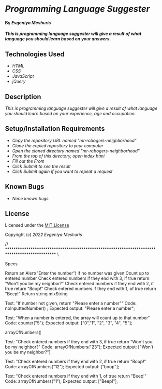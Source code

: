 # _Programming Language Suggester_

#### By _**Evgeniya Meshuris**_

#### _This is programming language suggester will give a result of what language you should learn based on your answers._

## Technologies Used

* _HTML_
* _CSS_
* _JavaScript_
* _jQuery_

## Description

_This is programming language suggester will give a result of what language you should learn based on your experience, age and occupation._

## Setup/Installation Requirements

* _Copy the repository URL named "mr-robogers-neighborhood"_
* _Clone the copied repository to your computer_
* _Open the cloned directory named "mr-robogers-neighborhood"_
* _From the top of this directory, open index.html_
* _Fill out the From_
* _Click Submit to see the result_
* _Click Submit again if you want to repeat a request_

## Known Bugs

* _None known bugs_


## License

Licensed under the [MIT License](LICENSE)

Copyright (c) _2022_ _Evgeniya Meshuris_

// *********************************************************************************************** \\

Specs

Return an Alert("Enter the number") if no number was given
Count up to entered number
Check entered numbers if they end with 3, if true return "Won't you be my neighbor?"
Check entered numbers if they end with 2, if true return "Boop!"
Check entered numbers if they end with 1, of true return "Beep!"
Return string mixString

Test: "If number not given, return "Please enter a number"" 
Code: noInputtedNumber() ;
Expected output: "Please enter a number";

Test: "When a number is entered, the array will count up to that number" 
Code: counter("5"); 
Expected output: ["0","1", "2", "3", "4", "5"];

arrayOfNumbers()

Test: "Check entered numbers if they end with 3, if true return "Won't you be my neighbor?" 
Code: arrayOfNumbers("23"); 
Expected output: ["Won't you be my neighbor?"]

Test: "Check entered numbers if they end with 2, if true return "Boop!" 
Code: arrayOfNumbers("12"); 
Expected output: ["boop"];

Test: "Check entered numbers if they end with 1, of true return "Beep!" 
Code: arrayOfNumbers("1"); 
Expected output: ["Beep!"];

